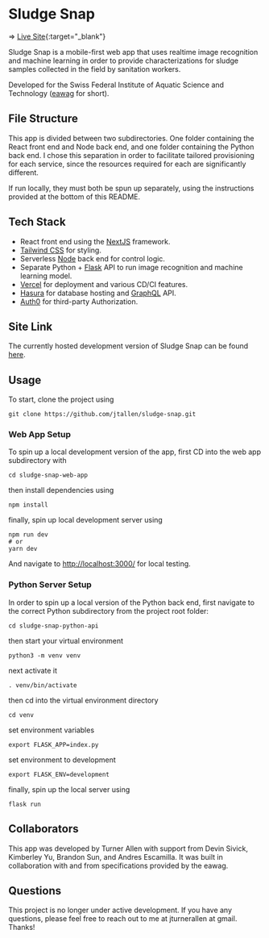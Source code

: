 # Sludge Snap

⇒ [Live Site](https://sludge-snap-web-app.vercel.app/){:target="\_blank"}

Sludge Snap is a mobile-first web app that uses realtime image recognition and machine learning in order to provide characterizations for sludge samples collected in the field by sanitation workers.

Developed for the Swiss Federal Institute of Aquatic Science and Technology ([eawag](https://www.eawag.ch/en/) for short).

## File Structure

This app is divided between two subdirectories. One folder containing the React front end and Node back end, and one folder containing the Python back end. I chose this separation in order to facilitate tailored provisioning for each service, since the resources required for each are significantly different.

If run locally, they must both be spun up separately, using the instructions provided at the bottom of this README.

## Tech Stack

- React front end using the [NextJS](https://nextjs.org/) framework.
- [Tailwind CSS](https://tailwindcss.com/) for styling.
- Serverless [Node](https://nodejs.org/en/about/) back end for control logic.
- Separate Python + [Flask](https://flask.palletsprojects.com/en/2.0.x/#) API to run image recognition and machine learning model.
- [Vercel](https://vercel.com/) for deployment and various CD/CI features.
- [Hasura](https://hasura.io/) for database hosting and [GraphQL](https://graphql.org/) API.
- [Auth0](https://auth0.com/) for third-party Authorization.

## Site Link

The currently hosted development version of Sludge Snap can be found [here](https://sludge-snap-web-app.vercel.app/).

## Usage <!-- What do I call this? -->

To start, clone the project using

```
git clone https://github.com/jtallen/sludge-snap.git
```

### Web App Setup

To spin up a local development version of the app, first CD into the web app subdirectory with

```
cd sludge-snap-web-app
```

then install dependencies using

```
npm install
```

finally, spin up local development server using

```
npm run dev
# or
yarn dev
```

And navigate to [http://localhost:3000/](http://localhost:3000/) for local testing.

### Python Server Setup

<!--
django-admin startproject sludge-snap --extension py,yml,json --name Procfile,Dockerfile,README.md,.env.example,.gitignore,Makefile --template=https://github.com/vintasoftware/django-react-boilerplate/archive/boilerplate-release.zip
-->

In order to spin up a local version of the Python back end, first navigate to the correct Python subdirectory from the project root folder:

```
cd sludge-snap-python-api
```

<!-- Potentially necessary:
install your dependencies

```
pip install -r requirements.txt
```
-->

then start your virtual environment

```
python3 -m venv venv
```

next activate it

```
. venv/bin/activate
```

then cd into the virtual environment directory

```
cd venv
```

set environment variables

```
export FLASK_APP=index.py
```

set environment to development

```
export FLASK_ENV=development
```

finally, spin up the local server using

```
flask run
```

## Collaborators

This app was developed by Turner Allen with support from Devin Sivick, Kimberley Yu, Brandon Sun, and Andres Escamilla. It was built in collaboration with and from specifications provided by the eawag.

## Questions

This project is no longer under active development. If you have any questions, please feel free to reach out to me at jturnerallen at gmail. Thanks!
